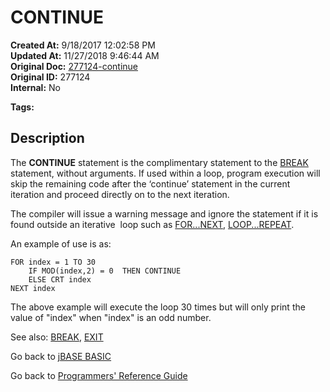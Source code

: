 # CONTINUE

**Created At:** 9/18/2017 12:02:58 PM  
**Updated At:** 11/27/2018 9:46:44 AM  
**Original Doc:** [277124-continue](https://docs.jbase.com/36868-jbase-basic/277124-continue)  
**Original ID:** 277124  
**Internal:** No  

**Tags:**
<badge text='program control' vertical='middle' />

## Description

The **CONTINUE** statement is the complimentary statement to the [BREAK](./../break) statement, without arguments. If used within a loop, program execution will skip the remaining code after the ‘continue’ statement in the current iteration and proceed directly on to the next iteration.

The compiler will issue a warning message and ignore the statement if it is found outside an iterative  loop such as [FOR...NEXT](./../for), [LOOP...REPEAT](./../loop).

An example of use is as:

```
FOR index = 1 TO 30
    IF MOD(index,2) = 0  THEN CONTINUE
    ELSE CRT index
NEXT index
```

The above example will execute the loop 30 times but will only print the value of "index" when "index" is an odd number.

See also: [BREAK](./../break), [EXIT](./../exit)

Go back to [jBASE BASIC](./../README.md)

Go back to [Programmers' Reference Guide](./../../reference-guides/jbc/README.md)
